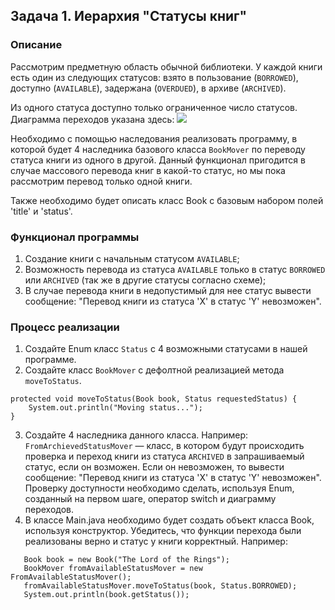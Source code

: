 ## Задача 1. Иерархия "Статусы книг"

### Описание
Рассмотрим предметную область обычной библиотеки. 
У каждой книги есть один из следующих статусов: взято в пользование (`BORROWED`), доступно (`AVAILABLE`),
задержана (`OVERDUED`), в архиве (`ARCHIVED`).

Из одного статуса доступно только ограниченное число статусов. 
Диаграмма переходов указана здесь: 
![](https://i.imgur.com/EpJ0tOb.jpg)

Необходимо с помощью наследования реализовать программу, в которой будет 4 наследника базового класса `BookMover` по переводу статуса книги из одного в другой.
Данный функционал пригодится в случае массового перевода книг в какой-то статус, но мы пока рассмотрим перевод только одной книги.

Также необходимо будет описать класс Book с базовым набором полей 'title' и 'status'.

### Функционал программы
1. Создание книги с начальным статусом `AVAILABLE`;
2. Возможноcть перевода из статуса `AVAILABLE` только в статус `BORROWED` или `ARCHIVED` (так же в другие статусы согласно схеме);
3. В случае перевода книги в недопустимый для нее статус вывести сообщение: "Перевод книги из статуса 'X' в статус 'Y' невозможен".

### Процесс реализации
1. Создайте Enum класс `Status` с 4 возможными статусами в нашей программе.
2. Создайте класс `BookMover` с дефолтной реализацией метода `moveToStatus`. 
```
protected void moveToStatus(Book book, Status requestedStatus) {
    System.out.println("Moving status...");
}
```
3. Создайте 4 наследника данного класса. 
Например: `FromArchievedStatusMover` — класс, в котором будут происходить проверка и переход книги из статуса `ARCHIVED` в запрашиваемый статус, если он возможен. Если он невозможен, то вывести сообщение: "Перевод книги из статуса 'X' в статус 'Y' невозможен".
Проверку доступности необходимо сделать, используя Enum, созданный на первом шаге, оператор switch и диаграмму переходов.
4. В классе Main.java необходимо будет создать объект класса Book, используя конструктор. Убедитесь, 
что функции перехода были реализованы верно и статус у книги корректный. Например:

```
   Book book = new Book("The Lord of the Rings");
   BookMover fromAvailableStatusMover = new FromAvailableStatusMover();
   fromAvailableStatusMover.moveToStatus(book, Status.BORROWED);
   System.out.println(book.getStatus());
```